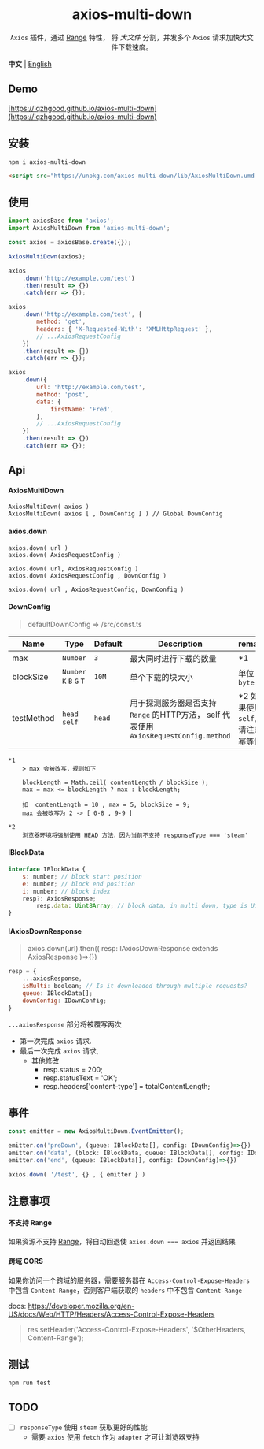 <h1 align="center">axios-multi-down</h1>

<p align="center"><code>Axios</code> 插件，通过 <a href='https://developer.mozilla.org/en-US/docs/Web/HTTP/Headers/Range' target='_blank'>Range</a> 特性， 将 <i>大文件</i> 分割，并发多个 <code>Axios</code> 请求加快大文件下载速度。</p>

**中文** | [English](./README.md)

## Demo

[https://lqzhgood.github.io/axios-multi-down](https://lqzhgood.github.io/axios-multi-down)

## 安装

```shell
npm i axios-multi-down
```

```html
<script src="https://unpkg.com/axios-multi-down/lib/AxiosMultiDown.umd.js"></script>
```

## 使用

```js
import axiosBase from 'axios';
import AxiosMultiDown from 'axios-multi-down';

const axios = axiosBase.create({});

AxiosMultiDown(axios);

axios
    .down('http://example.com/test')
    .then(result => {})
    .catch(err => {});

axios
    .down('http://example.com/test', {
        method: 'get',
        headers: { 'X-Requested-With': 'XMLHttpRequest' },
        // ...AxiosRequestConfig
    })
    .then(result => {})
    .catch(err => {});

axios
    .down({
        url: 'http://example.com/test',
        method: 'post',
        data: {
            firstName: 'Fred',
        },
        // ...AxiosRequestConfig
    })
    .then(result => {})
    .catch(err => {});
```

## Api

#### AxiosMultiDown

```
AxiosMultiDown( axios )
AxiosMultiDown( axios [ , DownConfig ] ) // Global DownConfig
```

#### axios.down

```
axios.down( url )
axios.down( AxiosRequestConfig )

axios.down( url, AxiosRequestConfig )
axios.down( AxiosRequestConfig , DownConfig )

axios.down( url , AxiosRequestConfig, DownConfig )
```

#### DownConfig

> defaultDownConfig => /src/const.ts

| Name       | Type                     | Default | Description                                                                           | remark                                                                                             |
| ---------- | ------------------------ | ------- | ------------------------------------------------------------------------------------- | -------------------------------------------------------------------------------------------------- |
| max        | `Number`                 | `3`     | 最大同时进行下载的数量                                                                | \*1                                                                                                |
| blockSize  | `Number` `K` `B` `G` `T` | `10M`   | 单个下载的块大小                                                                      | 单位 `byte`                                                                                        |
| testMethod | `head self`              | `head`  | 用于探测服务器是否支持 `Range` 的HTTP方法， self 代表使用 `AxiosRequestConfig.method` | \*2 如果使用 `self`, 请注意 [幂等性](https://developer.mozilla.org/en-US/docs/Glossary/Idempotent) |

```
*1
    > max 会被改写，规则如下

    blockLength = Math.ceil( contentLength / blockSize );
    max = max <= blockLength ? max : blockLength;

    如  contentLength = 10 , max = 5, blockSize = 9;
    max 会被改写为 2 -> [ 0-8 , 9-9 ]

*2
    浏览器环境将强制使用 HEAD 方法，因为当前不支持 responseType === 'steam'

```

#### IBlockData

```js
interface IBlockData {
    s: number; // block start position
    e: number; // block end position
    i: number; // block index
    resp?: AxiosResponse;
        resp.data: Uint8Array; // block data, in multi down, type is Uint8Array
}
```

#### IAxiosDownResponse

> axios.down(url).then(( resp: IAxiosDownResponse extends AxiosResponse )=>{})

```js
resp = {
    ...axiosResponse,
    isMulti: boolean; // Is it downloaded through multiple requests?
    queue: IBlockData[];
    downConfig: IDownConfig;
}

```

`...axiosResponse` 部分将被覆写两次

-   第一次完成 `axios` 请求.
-   最后一次完成 `axios` 请求,
    -   其他修改
        -   resp.status = 200;
        -   resp.statusText = 'OK';
        -   resp.headers['content-type'] = totalContentLength;

## 事件

```js
const emitter = new AxiosMultiDown.EventEmitter();

emitter.on('preDown', (queue: IBlockData[], config: IDownConfig)=>{})
emitter.on('data', (block: IBlockData, queue: IBlockData[], config: IDownConfig)
emitter.on('end', (queue: IBlockData[], config: IDownConfig)=>{})

axios.down( '/test', {} , { emitter } )

```

## 注意事项

#### 不支持 Range

如果资源不支持 [Range](https://developer.mozilla.org/en-US/docs/Web/HTTP/Headers/Range)，将自动回退使 `axios.down === axios` 并返回结果

#### 跨域 CORS

如果你访问一个跨域的服务器，需要服务器在 `Access-Control-Expose-Headers` 中包含 `Content-Range`，否则客户端获取的 `headers` 中不包含 `Content-Range`

docs: https://developer.mozilla.org/en-US/docs/Web/HTTP/Headers/Access-Control-Expose-Headers

> res.setHeader('Access-Control-Expose-Headers', '$OtherHeaders, Content-Range');

## 测试

```
npm run test
```

## TODO

-   [ ] `responseType` 使用 `steam` 获取更好的性能
    -   需要 `axios` 使用 `fetch` 作为 `adapter` 才可让浏览器支持
